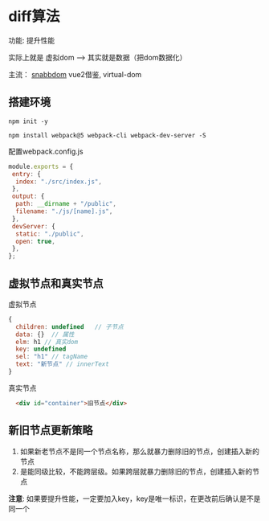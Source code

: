 # diff算法

功能: 提升性能

实际上就是  虚拟dom --> 其实就是数据（把dom数据化）

主流： [snabbdom](https://www.npmjs.com/package/snabbdom) vue2借鉴, virtual-dom

## 搭建环境

`npm init -y`

`npm install webpack@5 webpack-cli webpack-dev-server -S`

配置webpack.config.js

````js
module.exports = {
 entry: {
  index: "./src/index.js",
 },
 output: {
  path: __dirname + "/public",
  filename: "./js/[name].js",
 },
 devServer: {
  static: "./public",
  open: true,
 },
};
````

## 虚拟节点和真实节点

虚拟节点

````js
{
  children: undefined   // 子节点
  data: {}  // 属性
  elm: h1 // 真实dom
  key: undefined 
  sel: "h1" // tagName
  text: "新节点" // innerText
}
````

真实节点

````html
  <div id="container">旧节点</div>
````

## 新旧节点更新策略

1. 如果新老节点不是同一个节点名称，那么就暴力删除旧的节点，创建插入新的节点
2. 是能同级比较，不能跨层级。如果跨层就暴力删除旧的节点，创建插入新的节点
  
**注意**: 如果要提升性能，一定要加入key，key是唯一标识，在更改前后确认是不是同一个
